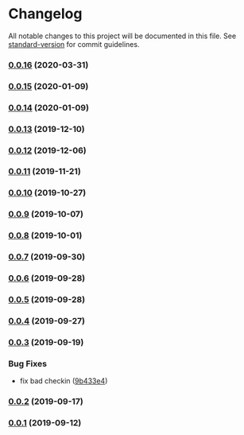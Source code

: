 # Changelog

All notable changes to this project will be documented in this file. See [standard-version](https://github.com/conventional-changelog/standard-version) for commit guidelines.

### [0.0.16](https://github.com/CrowdStrike/faltest/compare/runner-only@0.0.15...runner-only@0.0.16) (2020-03-31)

### [0.0.15](https://github.com/CrowdStrike/faltest/compare/runner-only@0.0.14...runner-only@0.0.15) (2020-01-09)

### [0.0.14](https://github.com/CrowdStrike/faltest/compare/runner-only@0.0.13...runner-only@0.0.14) (2020-01-09)

### [0.0.13](https://github.com/CrowdStrike/faltest/compare/runner-only@0.0.12...0.0.13) (2019-12-10)

### [0.0.12](https://github.com/CrowdStrike/faltest/compare/runner-only@0.0.11...0.0.12) (2019-12-06)

### [0.0.11](https://github.com/CrowdStrike/faltest/compare/runner-only@0.0.10...0.0.11) (2019-11-21)

### [0.0.10](https://github.com/CrowdStrike/faltest/compare/runner-only@0.0.9...0.0.10) (2019-10-27)

### [0.0.9](https://github.com/CrowdStrike/faltest/compare/runner-only@0.0.8...0.0.9) (2019-10-07)

### [0.0.8](https://github.com/CrowdStrike/faltest/compare/runner-only@0.0.7...0.0.8) (2019-10-01)

### [0.0.7](https://github.com/CrowdStrike/faltest/compare/runner-only@0.0.6...0.0.7) (2019-09-30)

### [0.0.6](https://github.com/CrowdStrike/faltest/compare/runner-only@0.0.5...0.0.6) (2019-09-28)

### [0.0.5](https://github.com/CrowdStrike/faltest/compare/runner-only@0.0.4...0.0.5) (2019-09-28)

### [0.0.4](https://github.com/CrowdStrike/faltest/compare/runner-only@0.0.3...0.0.4) (2019-09-27)

### [0.0.3](https://github.com/CrowdStrike/faltest/compare/runner-only@0.0.2...0.0.3) (2019-09-19)


### Bug Fixes

* fix bad checkin ([9b433e4](https://github.com/CrowdStrike/faltest/commit/9b433e4))

### [0.0.2](https://github.com/CrowdStrike/faltest/compare/runner-only@0.0.1...0.0.2) (2019-09-17)

### [0.0.1](https://github.com/CrowdStrike/faltest/compare/runner-only@0.0.0...0.0.1) (2019-09-12)
